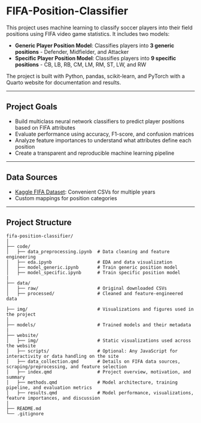 # FIFA-Position-Classifier


This project uses machine learning to classify soccer players into their field positions using FIFA video game statistics. It includes two models:

- **Generic Player Position Model**: Classifies players into **3 generic positions** - Defender, Midfielder, and Attacker
- **Specific Player Position Model**: Classifies players into **9 specific positions** - CB, LB, RB, CM, LM, RM, ST, LW, and RW

The project is built with Python, pandas, scikit-learn, and PyTorch with a Quarto website for documentation and results.

---

## Project Goals

- Build multiclass neural network classifiers to predict player positions based on FIFA attributes
- Evaluate performance using accuracy, F1-score, and confusion matrices
- Analyze feature importances to understand what attributes define each position
- Create a transparent and reproducible machine learning pipeline

---

## Data Sources

- [Kaggle FIFA Dataset](https://www.kaggle.com/stefanoleone992/fifa-23-complete-player-dataset): Convenient CSVs for multiple years
- Custom mappings for position categories

---

## Project Structure
```{plaintext}
fifa-position-classifier/
│
├── code/
│   ├── data_preprocessing.ipynb  # Data cleaning and feature engineering
│   ├── eda.ipynb                 # EDA and data visualization
│   ├── model_generic.ipynb       # Train generic position model
│   ├── model_specific.ipynb      # Train specific position model
|
├── data/
│   ├── raw/                      # Original downloaded CSVs
│   ├── processed/                # Cleaned and feature-engineered data

├── img/                          # Visualizations and figures used in the project                                      
│
├── models/                       # Trained models and their metadata
|
├── website/
│   ├── img/                      # Static visualizations used across the website
│   ├── scripts/                  # Optional: Any JavaScript for interactivity or data handling on the site
│   ├── data_collection.qmd       # Details on FIFA data sources, scraping/preprocessing, and feature selection
│   ├── index.qmd                 # Project overview, motivation, and summary
│   ├── methods.qmd               # Model architecture, training pipeline, and evaluation metrics
│   ├── results.qmd               # Model performance, visualizations, feature importances, and discussion
│
├── README.md
└── .gitignore

```